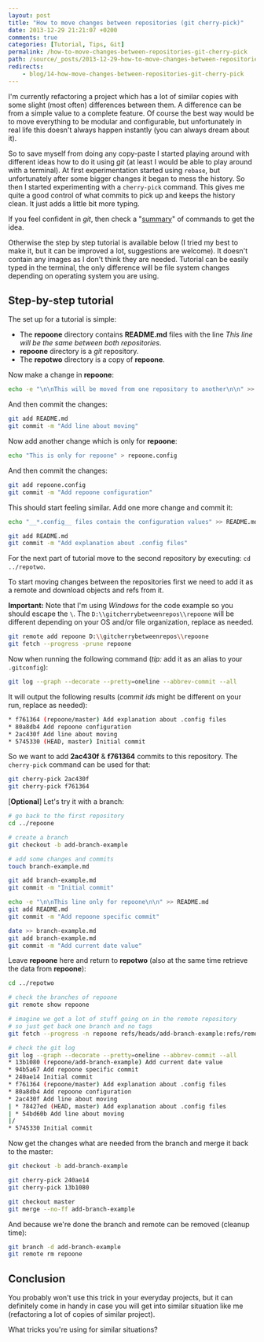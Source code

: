 ```yaml
---
layout: post
title: "How to move changes between repositories (git cherry-pick)"
date: 2013-12-29 21:21:07 +0200
comments: true
categories: [Tutorial, Tips, Git]
permalink: /how-to-move-changes-between-repositories-git-cherry-pick
path: /source/_posts/2013-12-29-how-to-move-changes-between-repositories-git-cherry-pick.markdown
redirects:
    - blog/14-how-move-changes-between-repositories-git-cherry-pick
---
```


I'm currently refactoring a project which has a lot of similar copies with some slight (most often) differences between them. A difference can be from a simple value to a complete feature. Of course the best way would be to move everything to be modular and configurable, but unfortunately in real life this doesn't always happen instantly (you can always dream about it).

<!-- more -->

So to save myself from doing any copy-paste I started playing around with different ideas how to do it using *git* (at least I would be able to play around with a terminal). At first experimentation started using `rebase`, but unfortunately after some bigger changes it began to mess the history. So then I started experimenting with a `cherry-pick` command. This gives me quite a good control of what commits to pick up and keeps the history clean. It just adds a little bit more typing.

If you feel confident in *git*, then check a "[summary][gist-summary-url]" of commands to get the idea.

Otherwise the step by step tutorial is available below (I tried my best to make it, but it can be improved a lot, suggestions are welcome). It doesn't contain any images as I don't think they are needed. Tutorial can be easily typed in the terminal, the only difference will be file system changes depending on operating system you are using.

## Step-by-step tutorial

The set up for a tutorial is simple:

* The **repoone** directory contains **README.md** files with the line *This line will be the same between both repositories*.
* **repoone** directory is a *git* repository.
* The **repotwo** directory is a copy of **repoone**.

Now make a change in **repoone**:

``` bash
echo -e "\n\nThis will be moved from one repository to another\n\n" >> README.md
```

And then commit the changes:

``` bash
git add README.md
git commit -m "Add line about moving"
```

Now add another change which is only for **repoone**:

``` bash
echo "This is only for repoone" > repoone.config
```

And then commit the changes:

``` bash
git add repoone.config
git commit -m "Add repoone configuration"
```

This should start feeling similar. Add one more change and commit it:

``` bash
echo "__*.config__ files contain the configuration values" >> README.md

git add README.md
git commit -m "Add explanation about .config files"
```

For the next part of tutorial move to the second repository by executing: `cd ../repotwo`.

To start moving changes between the repositories first we need to add it as a remote and download objects and refs from it.

**Important:** Note that I'm using *Windows* for the code example so you should escape the `\`. The `D:\\gitcherrybetweenrepos\\repoone` will be different depending on your OS and/or file organization, replace as needed.

``` bash
git remote add repoone D:\\gitcherrybetweenrepos\\repoone
git fetch --progress -prune repoone
```

Now when running the following command (*tip:* add it as an alias to your `.gitconfig`):

``` bash
git log --graph --decorate --pretty=oneline --abbrev-commit --all
```

It will output the following results (*commit id*s might be different on your run, replace as needed):

``` bash
* f761364 (repoone/master) Add explanation about .config files
* 80a8db4 Add repoone configuration
* 2ac430f Add line about moving
* 5745330 (HEAD, master) Initial commit
```

So we want to add **2ac430f** & **f761364** commits to this repository. The `cherry-pick` command can be used for that:

``` bash
git cherry-pick 2ac430f
git cherry-pick f761364
```

[**Optional**] Let's try it with a branch:

``` bash
# go back to the first repository
cd ../repoone

# create a branch
git checkout -b add-branch-example

# add some changes and commits
touch branch-example.md

git add branch-example.md
git commit -m "Initial commit"

echo -e "\n\nThis line only for repoone\n\n" >> README.md
git add README.md
git commit -m "Add repoone specific commit"

date >> branch-example.md
git add branch-example.md
git commit -m "Add current date value"
```

Leave **repoone** here and return to **repotwo** (also at the same time retrieve the data from **repoone**):

``` bash
cd ../repotwo

# check the branches of repoone
git remote show repoone

# imagine we got a lot of stuff going on in the remote repository
# so just get back one branch and no tags
git fetch --progress -n repoone refs/heads/add-branch-example:refs/remotes/repoone/add-branch-example

# check the git log
git log --graph --decorate --pretty=oneline --abbrev-commit --all
* 13b1080 (repoone/add-branch-example) Add current date value
* 94b5a67 Add repoone specific commit
* 240ae14 Initial commit
* f761364 (repoone/master) Add explanation about .config files
* 80a8db4 Add repoone configuration
* 2ac430f Add line about moving
| * 78427ed (HEAD, master) Add explanation about .config files
| * 54bd60b Add line about moving
|/
* 5745330 Initial commit
```

Now get the changes what are needed from the branch and merge it back to the master:

``` bash
git checkout -b add-branch-example

git cherry-pick 240ae14
git cherry-pick 13b1080

git checkout master
git merge --no-ff add-branch-example
```

And because we're done the branch and remote can be removed (cleanup time):

``` bash
git branch -d add-branch-example
git remote rm repoone
```

## Conclusion

You probably won't use this trick in your everyday projects, but it can definitely come in handy in case you will get into similar situation like me (refactoring a lot of copies of similar project).

What tricks you're using for similar situations?

[gist-summary-url]: https://gist.github.com/ifdattic/8174883#file-git-cherry-pick-between-repositories-sh